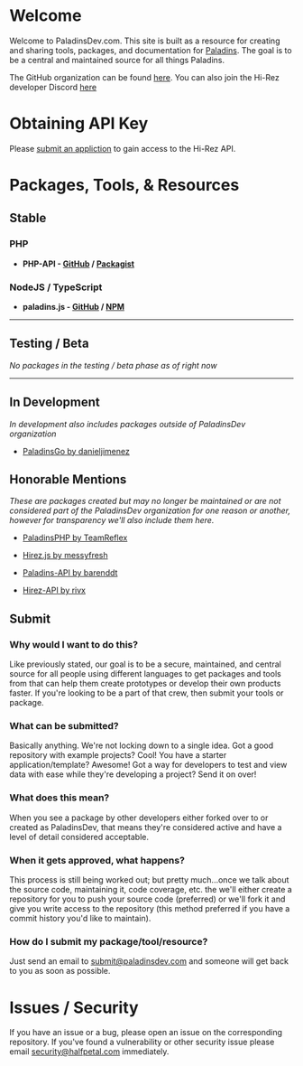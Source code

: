 # Welcome
Welcome to PaladinsDev.com. This site is built as a resource for creating and sharing tools, packages, and documentation for [Paladins](https://www.paladins.com/). The goal is to be a central and maintained source for all things Paladins.

The GitHub organization can be found [here](https://github.com/PaladinsDev). You can also join the Hi-Rez developer Discord [here](https://discord.gg/52Vz34W)

# Obtaining API Key
Please [submit an appliction](https://fs12.formsite.com/HiRez/form48/secure_index.html) to gain access to the Hi-Rez API.

# Packages, Tools, & Resources
## Stable
### PHP
- **PHP-API - [GitHub](https://github.com/PaladinsDev/PHP-API) / [Packagist](https://packagist.org/packages/paladinsdev/php-api)**

### NodeJS / TypeScript
- **paladins.js - [GitHub](https://github.com/PaladinsDev/paladins.js) / [NPM](https://www.npmjs.com/package/paladins.js)**

-------------------------

## Testing / Beta
*No packages in the testing / beta phase as of right now*

-------------------------

## In Development
*In development also includes packages outside of PaladinsDev organization*

- [PaladinsGo by danieljimenez](https://github.com/danieljimenez/PaladinsGo)

## Honorable Mentions
*These are packages created but may no longer be maintained or are not considered part of the PaladinsDev organization for one reason or another, however for transparency we'll also include them here.*


- [PaladinsPHP by TeamReflex](https://github.com/teamreflex/PaladinsPHP)

- [Hirez.js by messyfresh](https://www.npmjs.com/package/hirez.js)

- [Paladins-API by barenddt](https://www.npmjs.com/package/paladins-api)

- [Hirez-API by rivx](https://www.npmjs.com/package/hirez-api)

## Submit
### Why would I want to do this?
Like previously stated, our goal is to be a secure, maintained, and central source for all people using different languages to get packages and tools from that can help them create prototypes or develop their own products faster. If you're looking to be a part of that crew, then submit your tools or package.

### What can be submitted?
Basically anything. We're not locking down to a single idea. Got a good repository with example projects? Cool! You have a starter application/template? Awesome! Got a way for developers to test and view data with ease while they're developing a project? Send it on over!

### What does this mean?
When you see a package by other developers either forked over to or created as PaladinsDev, that means they're considered active and have a level of detail considered acceptable. 

### When it gets approved, what happens?
This process is still being worked out; but pretty much...once we talk about the source code, maintaining it, code coverage, etc. the we'll either create a repository for you to push your source code (preferred) or we'll fork it and give you write access to the repository (this method preferred if you have a commit history you'd like to maintain).

### How do I submit my package/tool/resource? 
Just send an email to submit@paladinsdev.com and someone will get back to you as soon as possible.

# Issues / Security
If you have an issue or a bug, please open an issue on the corresponding repository. If you've found a vulnerability or other security issue please email security@halfpetal.com immediately.
